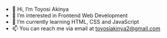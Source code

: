 - 👋 Hi, I’m Toyosi Akinya
- 👀 I’m interested in Frontend Web Development 
- 🌱 I’m currently learning HTML, CSS and JavaScript
- 📫 You can reach me via email at toyosiakinya2@gmail.com

<!---
toyosiakinya/toyosiakinya is a ✨ special ✨ repository because its `README.md` (this file) appears on your GitHub profile.
You can click the Preview link to take a look at your changes.
--->
